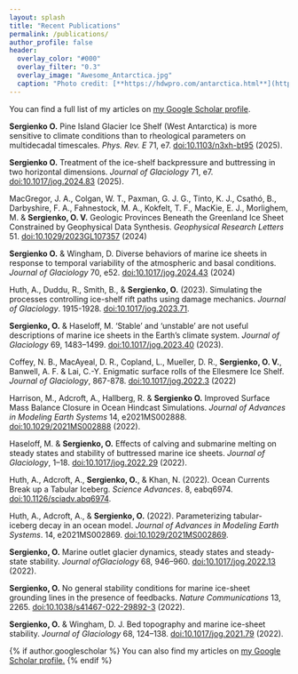 ```yaml
---
layout: splash
title: "Recent Publications"
permalink: /publications/
author_profile: false
header:
  overlay_color: "#000"
  overlay_filter: "0.3"
  overlay_image: "Awesome_Antarctica.jpg"
  caption: "Photo credit: [**https://hdwpro.com/antarctica.html**](https://hdwpro.com/antarctica.html)"
---
```

  You can find a full list of my articles on <a href="https://scholar.google.com/citations?user=g2pWIEgAAAAJ&hl=en">my Google Scholar profile</a>.

**Sergienko O.** Pine Island Glacier Ice Shelf (West Antarctica) is more sensitive to climate conditions than to rheological parameters on multidecadal timescales.
*Phys. Rev. E* 71, e7. [doi:10.1103/n3xh-bt95](https://doi.org/10.1103/n3xh-bt95) (2025).

**Sergienko O.** Treatment of the ice-shelf backpressure and buttressing in two horizontal dimensions.
*Journal of Glaciology* 71, e7. [doi:10.1017/jog.2024.83](https://doi.org/10.1017/jog.2024.83) (2025).

MacGregor, J. A., Colgan, W. T., Paxman, G. J. G., Tinto, K. J., Csathó, B., Darbyshire, F. A.,
Fahnestock, M. A., Kokfelt, T. F., MacKie, E. J., Morlighem, M. & **Sergienko, O. V.** Geologic
Provinces Beneath the Greenland Ice Sheet Constrained by Geophysical Data Synthesis. *Geophysical
Research Letters* 51. [doi:10.1029/2023GL107357](https://doi.org/doi:10.1029/2023GL107357) (2024)

**Sergienko O.** & Wingham, D. Diverse behaviors of marine ice sheets in response to temporal variability of the atmospheric and basal conditions. *Journal of Glaciology* 70, e52. [doi:10.1017/jog.2024.43](https://doi.org/10.1017/jog.2024.43) (2024)

Huth, A., Duddu, R., Smith, B., & **Sergienko, O.** (2023). Simulating the processes controlling ice-shelf rift paths using damage mechanics. *Journal of Glaciology*. 1915-1928. [doi:10.1017/jog.2023.71](https://doi.org/10.1017/jog.2023.71).

**Sergienko, O.** & Haseloff, M. ‘Stable’ and ‘unstable’ are not useful descriptions of marine ice sheets in the Earth’s climate system. *Journal of Glaciology* 69, 1483–1499. [doi:10.1017/jog.2023.40](https://doi.org/10.1017/jog.2023.40) (2023).

Coffey, N. B., MacAyeal, D. R., Copland, L., Mueller, D. R., **Sergienko, O. V.**, Banwell, A. F. &
Lai, C.-Y. Enigmatic surface rolls of the Ellesmere Ice Shelf. *Journal of Glaciology*, 867-878.
[doi:10.1017/jog.2022.3](https://doi.org/10.1017/jog.2022.3) (2022)

Harrison, M., Adcroft, A., Hallberg, R. & **Sergienko O.** Improved Surface Mass Balance Closure in
Ocean Hindcast Simulations. *Journal of Advances in Modeling Earth Systems* 14, e2021MS002888.
[doi:10.1029/2021MS002888](https://doi.org/10.1029/2021MS002888) (2022).

Haseloff, M. & **Sergienko, O.** Effects of calving and submarine melting on steady states and
stability of buttressed marine ice sheets. *Journal of Glaciology*, 1–18. [doi:10.1017/jog.2022.29](https://doi.org/10.1017/jog.2022.29) (2022).

Huth, A., Adcroft, A., **Sergienko, O.**, & Khan, N. (2022). Ocean Currents Break up a Tabular Iceberg. *Science Advances*. 8, eabq6974. [doi:10.1126/sciadv.abq6974](https://doi.org/10.1126/sciadv.abq6974).

Huth, A., Adcroft, A., & **Sergienko, O.** (2022). Parameterizing tabular-iceberg decay in an ocean model. *Journal of Advances in Modeling Earth Systems*. 14, e2021MS002869. [doi:10.1029/2021MS002869](https://doi.org/10.1029/2021MS002869).

**Sergienko, O.**  Marine outlet glacier dynamics, steady states and steady-state stability. *Journal ofGlaciology* 68, 946–960. [doi:10.1017/jog.2022.13](https://doi.org/10.1017/jog.2022.13) (2022).

**Sergienko, O.** No general stability conditions for marine ice-sheet grounding lines in the presence of feedbacks. *Nature Communications* 13, 2265. [doi:10.1038/s41467-022-29892-3](https://doi.org/10.1038/s41467-022-29892-3) (2022).

**Sergienko, O.** & Wingham, D. J. Bed topography and marine ice-sheet stability. *Journal of Glaciology* 68, 124–138. [doi:10.1017/jog.2021.79](https://doi.org/10.1017/jog.2021.79) (2022).

{% if author.googlescholar %}
  You can also find my articles on <u><a href="{{author.googlescholar}}">my Google Scholar profile</a>.</u>
{% endif %}
